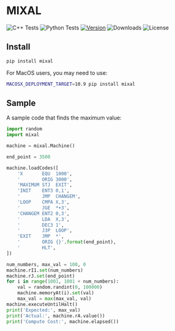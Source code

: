 MIXAL
=====

![C++ Tests](https://github.com/CyberZHG/MIXAL/workflows/C++%20Tests/badge.svg)
![Python Tests](https://github.com/CyberZHG/MIXAL/workflows/Python%20Tests/badge.svg)
[![Version](https://img.shields.io/pypi/v/mixal.svg)](https://pypi.org/project/mixal/)
![Downloads](https://img.shields.io/pypi/dm/mixal.svg)
![License](https://img.shields.io/pypi/l/keras-bert.svg)

## Install

```bash
pip install mixal
```

For MacOS users, you may need to use:

```bash
MACOSX_DEPLOYMENT_TARGET=10.9 pip install mixal
```

## Sample

A sample code that finds the maximum value:

```python
import random
import mixal

machine = mixal.Machine()

end_point = 3500

machine.loadCodes([
    'X       EQU  1000',
    '        ORIG 3000',
    'MAXIMUM STJ  EXIT',
    'INIT    ENT3 0,1',
    '        JMP  CHANGEM',
    'LOOP    CMPA X,3',
    '        JGE  *+3',
    'CHANGEM ENT2 0,3',
    '        LDA  X,3',
    '        DEC3 1',
    '        J3P  LOOP',
    'EXIT    JMP  *',
    '        ORIG {}'.format(end_point),
    '        HLT',
])

num_numbers, max_val = 100, 0
machine.rI1.set(num_numbers)
machine.rJ.set(end_point)
for i in range(1001, 1001 + num_numbers):
    val = random.randint(0, 100000)
    machine.memoryAt(i).set(val)
    max_val = max(max_val, val)
machine.executeUntilHalt()
print('Expected:', max_val)
print('Actual:', machine.rA.value())
print('Compute Cost:', machine.elapsed())
```
